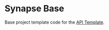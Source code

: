 Synapse Base
=========================
Base project template code for the [API Template](https://github.com/synapsestudios/api-template).
